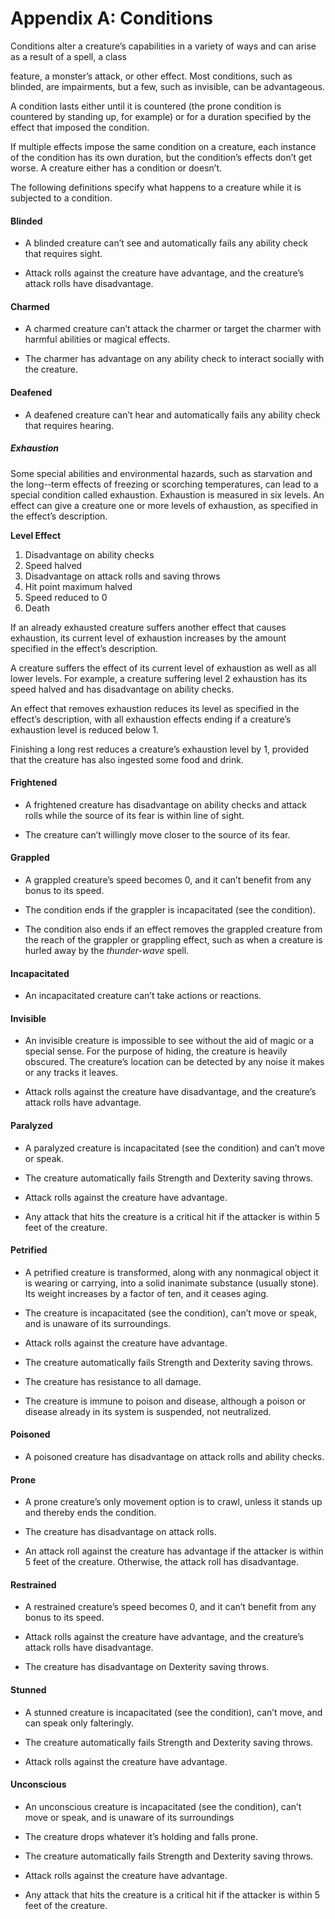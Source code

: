 Appendix A: Conditions
======================

Conditions alter a creature’s capabilities in a variety of ways and can arise as a result of a spell, a class

feature, a monster’s attack, or other effect. Most conditions, such as blinded, are impairments, but a few, such as invisible, can be advantageous.

A condition lasts either until it is countered (the prone condition is countered by standing up, for example) or for a duration specified by the effect that imposed the condition.

If multiple effects impose the same condition on a creature, each instance of the condition has its own duration, but the condition’s effects don’t get worse. A creature either has a condition or doesn’t.

The following definitions specify what happens to a creature while it is subjected to a condition.

#### Blinded

-   A blinded creature can’t see and automatically fails any ability check that requires sight.

-   Attack rolls against the creature have advantage, and the creature’s attack rolls have disadvantage.

#### Charmed

-   A charmed creature can’t attack the charmer or target the charmer with harmful abilities or magical effects.

-   The charmer has advantage on any ability check to interact socially with the creature.

#### Deafened

-   A deafened creature can’t hear and automatically fails any ability check that requires hearing.

##### Exhaustion

Some special abilities and environmental hazards, such as starvation and the long-­‐term effects of freezing or scorching temperatures, can lead to a special condition called exhaustion. Exhaustion is measured in six levels. An effect can give a creature one or more levels of exhaustion, as specified in the effect’s description.

**Level Effect**

1.  Disadvantage on ability checks
2.  Speed halved
3.  Disadvantage on attack rolls and saving throws
4.  Hit point maximum halved
5.  Speed reduced to 0
6.  Death

If an already exhausted creature suffers another effect that causes exhaustion, its current level of exhaustion increases by the amount specified in the effect’s description.

A creature suffers the effect of its current level of exhaustion as well as all lower levels. For example, a creature suffering level 2 exhaustion has its speed halved and has disadvantage on ability checks.

An effect that removes exhaustion reduces its level as specified in the effect’s description, with all exhaustion effects ending if a creature’s exhaustion level is reduced below 1.

Finishing a long rest reduces a creature’s exhaustion level by 1, provided that the creature has also ingested some food and drink.

#### Frightened

-   A frightened creature has disadvantage on ability checks and attack rolls while the source of its fear is within line of sight.

-   The creature can’t willingly move closer to the source of its fear.

#### Grappled

-   A grappled creature’s speed becomes 0, and it can’t benefit from any bonus to its speed.

-   The condition ends if the grappler is incapacitated (see the condition).

-   The condition also ends if an effect removes the grappled creature from the reach of the grappler or grappling effect, such as when a creature is hurled away by the *thunder-­wave* spell.

#### Incapacitated

-   An incapacitated creature can’t take actions or reactions.

#### Invisible

-   An invisible creature is impossible to see without the aid of magic or a special sense. For the purpose of hiding, the creature is heavily obscured. The creature’s location can be detected by any noise it makes or any tracks it leaves.

-   Attack rolls against the creature have disadvantage, and the creature’s attack rolls have advantage.

#### Paralyzed

-   A paralyzed creature is incapacitated (see the condition) and can’t move or speak.

-   The creature automatically fails Strength and Dexterity saving throws.

-   Attack rolls against the creature have advantage.

-   Any attack that hits the creature is a critical hit if the attacker is within 5 feet of the creature.

#### Petrified

-   A petrified creature is transformed, along with any nonmagical object it is wearing or carrying, into a solid inanimate substance (usually stone). Its weight increases by a factor of ten, and it ceases aging.

-   The creature is incapacitated (see the condition), can’t move or speak, and is unaware of its surroundings.

-   Attack rolls against the creature have advantage.

-   The creature automatically fails Strength and Dexterity saving throws.

-   The creature has resistance to all damage.

-   The creature is immune to poison and disease, although a poison or disease already in its system is suspended, not neutralized.

#### Poisoned

-   A poisoned creature has disadvantage on attack rolls and ability checks.

#### Prone

-   A prone creature’s only movement option is to crawl, unless it stands up and thereby ends the condition.

-   The creature has disadvantage on attack rolls.

-   An attack roll against the creature has advantage if the attacker is within 5 feet of the creature. Otherwise, the attack roll has disadvantage.

#### Restrained

-   A restrained creature’s speed becomes 0, and it can’t benefit from any bonus to its speed.

-   Attack rolls against the creature have advantage, and the creature’s attack rolls have disadvantage.

-   The creature has disadvantage on Dexterity saving throws.

#### Stunned

-   A stunned creature is incapacitated (see the condition), can’t move, and can speak only falteringly.

-   The creature automatically fails Strength and Dexterity saving throws.

-   Attack rolls against the creature have advantage.

#### Unconscious

-   An unconscious creature is incapacitated (see the condition), can’t move or speak, and is unaware of its surroundings

-   The creature drops whatever it’s holding and falls prone.

-   The creature automatically fails Strength and Dexterity saving throws.

-   Attack rolls against the creature have advantage.

-   Any attack that hits the creature is a critical hit if the attacker is within 5 feet of the creature.
